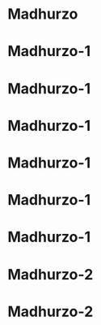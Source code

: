 # Madhurzo
# Madhurzo-1
# Madhurzo-1
# Madhurzo-1
# Madhurzo-1
# Madhurzo-1
# Madhurzo-1
# Madhurzo-2
# Madhurzo-2
